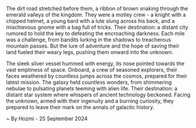 
The dirt road stretched before them, a ribbon of brown snaking through the emerald valleys of the kingdom. They were a motley crew - a knight with a chipped helmet, a young bard with a lute slung across his back, and a mischievous gnome with a bag full of tricks. Their destination: a distant city rumored to hold the key to defeating the encroaching darkness. Each mile was a challenge, from bandits lurking in the shadows to treacherous mountain passes. But the lure of adventure and the hope of saving their land fueled their weary legs, pushing them onward into the unknown.

The sleek silver vessel hummed with energy, its nose pointed towards the vast emptiness of space. Onboard, a crew of seasoned explorers, their faces weathered by countless jumps across the cosmos, prepared for their latest mission. The galaxy held countless wonders, from shimmering nebulae to pulsating planets teeming with alien life. Their destination: a distant star system where whispers of ancient technology beckoned. Facing the unknown, armed with their ingenuity and a burning curiosity, they prepared to leave their mark on the annals of galactic history. 

~ By Hozmi - 25 September 2024
